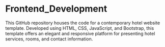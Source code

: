 # Frontend_Development
This GitHub repository houses the code for a contemporary hotel website template. Developed using HTML, CSS, JavaScript, and Bootstrap, this template offers an elegant and responsive platform for presenting hotel services, rooms, and contact information.
